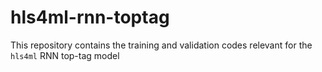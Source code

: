 # hls4ml-rnn-toptag
This repository contains the training and validation codes relevant for the `hls4ml` RNN top-tag model
